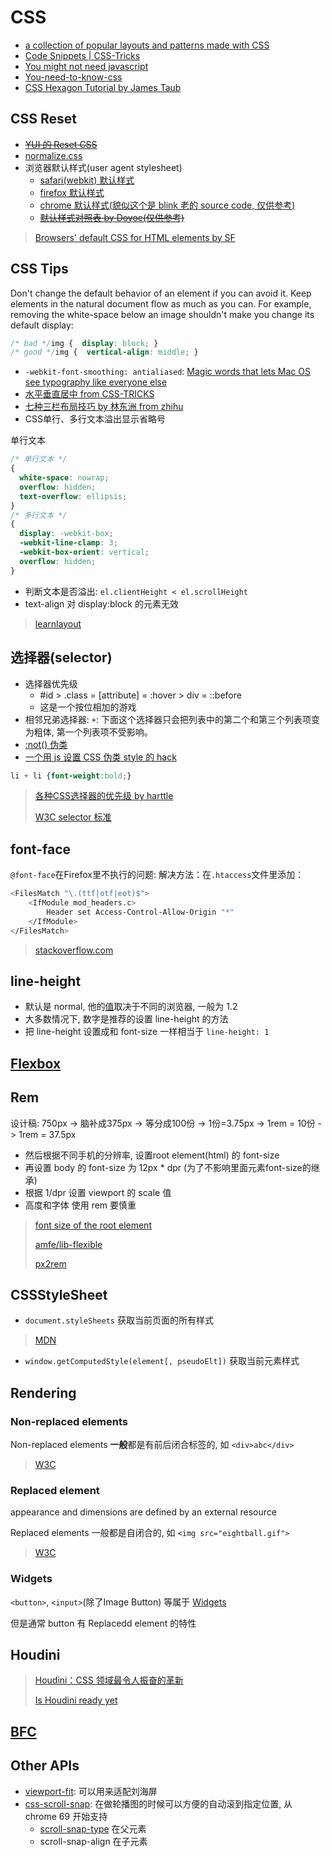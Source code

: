 # CSS

* [a collection of popular layouts and patterns made with CSS](https://csslayout.io/patterns)
* [Code Snippets | CSS-Tricks](http://css-tricks.com/snippets/)
* [You might not need javascript](http://youmightnotneedjs.com/)
* [You-need-to-know-css](https://lhammer.cn/You-need-to-know-css)
* [CSS Hexagon Tutorial by James Taub](http://jtauber.github.io/articles/css-hexagon.html)

## CSS Reset

* ~~[YUI 的 Reset CSS](http://meyerweb.com/eric/tools/css/reset)~~
* [normalize.css](http://necolas.github.io/normalize.css/)
* 浏览器默认样式(user agent stylesheet)
  * [safari(webkit) 默认样式](https://github.com/WebKit/webkit/blob/master/Source/WebCore/css/html.css)
  * [firefox 默认样式](https://dxr.mozilla.org/mozilla-central/source/layout/style/res/html.css)
  * [chrome 默认样式(貌似这个是 blink 老的 source code, 仅供参考)](https://chromium.googlesource.com/chromium/blink/+/master/Source/core/css/html.css)
  * ~~[默认样式对照表 by Doyoe(仅供参考)](http://developer.doyoe.com/default-style/)~~

> [Browsers' default CSS for HTML elements by SF](https://stackoverflow.com/questions/6867254/browsers-default-css-for-html-elements/6867287#6867287)

## CSS Tips

Don't change the default behavior of an element if you can avoid it. Keep elements in the natural document flow as much as you can. For example, removing the white-space below an image shouldn't make you change its default display:

```css
/* bad */img {  display: block; }
/* good */img {  vertical-align: middle; }
```

* `-webkit-font-smoothing: antialiased`: [Magic words that lets Mac OS see typography like everyone else](https://developer.mozilla.org/zh-CN/docs/Web/CSS/font-smooth)
* [水平垂直居中 from CSS-TRICKS](https://css-tricks.com/centering-css-complete-guide/)
* [七种三栏布局技巧 by 林东洲 from zhihu](https://zhuanlan.zhihu.com/p/25070186)
* CSS单行、多行文本溢出显示省略号

单行文本

```css
/* 单行文本 */
{
  white-space: nowrap;
  overflow: hidden;
  text-overflow: ellipsis;
}
/* 多行文本 */
{
  display: -webkit-box;
  -webkit-line-clamp: 3;
  -webkit-box-orient: vertical;
  overflow: hidden;
}
```

* 判断文本是否溢出: `el.clientHeight < el.scrollHeight`
* text-align 对 display:block 的元素无效

> [learnlayout](http://zh.learnlayout.com/)

## 选择器(selector)

* 选择器优先级
  * #id > .class = [attribute] = :hover > div = ::before
  * 这是一个按位相加的游戏
* 相邻兄弟选择器: `+`: 下面这个选择器只会把列表中的第二个和第三个列表项变为粗体, 第一个列表项不受影响。
* [:not() 伪类](https://developer.mozilla.org/zh-CN/docs/Web/CSS/:not)
* [一个用 js 设置 CSS 伪类 style 的 hack](http://mcgivery.com/htmlelement-pseudostyle-settingmodifying-before-and-after-in-javascript/)

```css
li + li {font-weight:bold;}
```

> [各种CSS选择器的优先级 by harttle](https://harttle.land/2015/07/16/css-priority.html)
>
> [W3C selector 标准](https://www.w3.org/TR/selectors-3/#specificity)

## font-face

`@font-face`在Firefox里不执行的问题:
解决方法：在`.htaccess`文件里添加：

```bash
<FilesMatch "\.(ttf|otf|eot)$">
    <IfModule mod_headers.c>
        Header set Access-Control-Allow-Origin "*"
    </IfModule>
</FilesMatch>
```

> [stackoverflow.com](http://stackoverflow.com/questions/2856502/css-font-face-not-working-with-firefox-but-working-with-chrome-and-ie)

## line-height

* 默认是 normal, 他的[值](https://developer.mozilla.org/zh-CN/docs/Web/CSS/line-height#%E5%8F%96%E5%80%BC)取决于不同的浏览器, 一般为 1.2
* 大多数情况下, 数字是推荐的设置 line-height 的方法
* 把 line-height 设置成和 font-size 一样相当于 `line-height: 1`

## [Flexbox](2019-11-28-flexbox.md)

## Rem

设计稿: 750px -> 脑补成375px -> 等分成100份 -> 1份=3.75px -> 1rem = 10份 -> 1rem = 37.5px

* 然后根据不同手机的分辨率, 设置root element(html) 的 font-size
* 再设置 body 的 font-size 为 12px * dpr (为了不影响里面元素font-size的继承)
* 根据 1/dpr 设置 viewport 的 scale 值
* 高度和字体 使用 rem 要慎重

> [font size of the root element](https://www.w3.org/TR/css3-values/#rem)
>
> [amfe/lib-flexible](https://github.com/amfe/article/issues/17)
>
> [px2rem](https://www.npmjs.com/package/px2rem)

## CSSStyleSheet

* `document.styleSheets` 获取当前页面的所有样式

> [MDN](https://developer.mozilla.org/en-US/docs/Web/API/CSSStyleSheet)

* `window.getComputedStyle(element[, pseudoElt])` 获取当前元素样式

## Rendering

### Non-replaced elements

Non-replaced elements **一般**都是有前后闭合标签的, 如 `<div>abc</div>`

> [W3C](https://www.w3.org/TR/html5/rendering.html#non-replaced-elements)

### Replaced element

appearance and dimensions are defined by an external resource

Replaced elements 一般都是自闭合的, 如 `<img src="eightball.gif">`

> [W3C](https://www.w3.org/TR/html5/rendering.html#replaced-elements)

### Widgets

`<button>`, `<input>`(除了Image Button) 等属于 [Widgets](https://www.w3.org/TR/html5/rendering.html#widgets)

但是通常 button 有 Replacedd element 的特性

## Houdini

> [Houdini：CSS 领域最令人振奋的革新](https://zhuanlan.zhihu.com/p/20939640)
>
> [Is Houdini ready yet](https://ishoudinireadyyet.com/)

## [BFC](2016-04-05-bfc.md)

## Other APIs

* [viewport-fit](https://developer.mozilla.org/en-US/docs/Web/CSS/@viewport/viewport-fit): 可以用来适配刘海屏
* [css-scroll-snap](https://www.w3.org/TR/css-scroll-snap-1/): 在做轮播图的时候可以方便的自动滚到指定位置, 从 chrome 69 开始支持
  * [scroll-snap-type](https://developer.mozilla.org/en-US/docs/Web/CSS/scroll-snap-type) 在父元素
  * scroll-snap-align 在子元素
